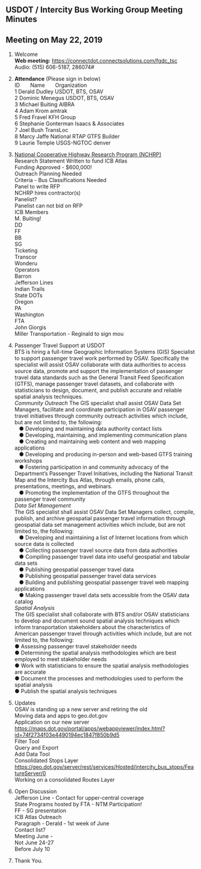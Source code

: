 ## USDOT / Intercity Bus Working Group Meeting Minutes   
## Meeting on May 22, 2019   

1. Welcome   
**Web meeting:**  https://connectdot.connectsolutions.com/fgdc_tsc   
Audio: (515) 606-5187, 286074#   

2. **Attendance** (Please sign in below)   
ID &nbsp; &nbsp; &nbsp; Name &nbsp; &nbsp; &nbsp; Organization     
1  Derald Dudley   USDOT, BTS, OSAV  
2  Dominic Menegus  USDOT, BTS, OSAV  
3  Michael Buiting  AIBRA    
4  Adam Krom  amtrak     
5  Fred Fravel  KFH Group  
6  Stephanie Gonterman  Isaacs & Associates  
7  Joel Bush  TransLoc     
8  Marcy Jaffe  National RTAP GTFS Builder  
9  Laurie Temple  USGS-NGTOC denver  

3. [National Cooperative Highway Research Program (NCHRP)](http://www.trb.org/NCHRP/NCHRP.aspx)  
Research Statement Written to fund ICB Atlas  
Funding Approved - $600,000!  
Outreach Planning Needed  
Criteria - Bus Classifications Needed  
Panel to write RFP  
NCHRP hires contractor(s)  
Panelist?  
Panelist can not bid on RFP  
ICB Members  
M. Buiting!  
DD  
FF  
BB  
SG  
Ticketing  
Transcor  
Wonderu  
Operators  
Barron  
Jefferson Lines  
Indian Trails  
State DOTs  
Oregon  
PA  
Washington  
FTA  
John Giorgis  
Miller Transportation - Reginald to sign mou  

4. Passenger Travel Support at USDOT  
BTS is hiring a full-time Geographic Information Systems (GIS) Specialist to support passenger travel work performed by OSAV.  Specifically the specialist will assist OSAV collaborate with data authorities to access source data, promote and support the implementation of passenger travel data standards such as the General Transit Feed Specification (GTFS),  manage passenger travel datasets, and collaborate with statisticians to design, document, and publish accurate and reliable spatial analysis techniques.  
*Community Outreach*
The GIS specialist shall assist OSAV Data Set Managers, facilitate and coordinate participation in OSAV passenger travel initiatives through community outreach activities which include, but are not limited to, the following:  
&nbsp; &nbsp;●  Developing and maintaining data authority contact lists  
&nbsp; &nbsp;●  Developing, maintaining, and implementing communication plans  
&nbsp; &nbsp;●  Creating and maintaining web content and web mapping applications  
&nbsp; &nbsp;●  Developing and producing in-person and web-based GTFS training workshops  
&nbsp; &nbsp;●  Fostering participation in and community advocacy of the Department’s Passenger Travel Initiatives, including the National Transit Map and the Intercity Bus Atlas, through emails, phone calls, presentations, meetings, and webinars.  
&nbsp; &nbsp;●  Promoting the implementation of the GTFS throughout the passenger travel community  
*Data Set Management*  
The GIS specialist shall assist OSAV Data Set Managers collect, compile, publish, and archive geospatial passenger travel information through geospatial data set management activities which include, but are not limited to, the following:  
&nbsp; &nbsp;●  Developing and maintaining a list of Internet locations from which source data is collected  
&nbsp; &nbsp;●  Collecting passenger travel source data from data authorities  
&nbsp; &nbsp;●  Compiling passenger travel data into useful geospatial and tabular data sets  
&nbsp; &nbsp;●  Publishing geospatial passenger travel data  
&nbsp; &nbsp;●  Publishing geospatial passenger travel data services  
&nbsp; &nbsp;●  Building and publishing geospatial passenger travel web mapping applications  
&nbsp; &nbsp;●  Making passenger travel data sets accessible from the OSAV data catalog  
*Spatial Analysis*  
The GIS specialist shall collaborate with BTS and/or OSAV statisticians to develop and document sound spatial analysis techniques which inform transportation stakeholders about the characteristics of American passenger travel through activities which include, but are not limited to, the following:  
●  Assessing passenger travel stakeholder needs  
●  Determining the spatial analysis methodologies which are best employed to meet stakeholder needs  
●  Work with statisticians to ensure the spatial analysis methodologies are accurate  
●  Document the processes and methodologies used to perform the spatial analysis  
●  Publish the spatial analysis techniques  

5. Updates  
OSAV is standing up a new server and retiring the old  
Moving data and apps to geo.dot.gov  
Application on our new server  
https://maps.dot.gov/portal/apps/webappviewer/index.html?id=74f2734f03e4490194ec1847f850b9d5  
Filter Tool  
Query and Export  
Add Data Tool  
Consolidated Stops Layer  
https://geo.dot.gov/server/rest/services/Hosted/intercity_bus_stops/FeatureServer/0  
Working on a consolidated Routes Layer  

6. Open Discussion  
Jefferson Line - Contact for upper-central coverage  
State Programs hosted by FTA - NTM Participation!  
FF - SG presentation  
ICB Atlas Outreach  
Paragraph - Derald - 1st week of June  
Contact list?  
Meeting June -   
Not June 24-27  
Before July 10  

7. Thank You.  
